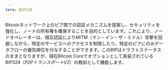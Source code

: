 ```yaml
---
term: BIP150
---
```


Bitcoinネットワーク上のピア間での認証メカニズムを提案し、セキュリティを強化し、ノードの所有権を確保することを目的としています。これにより、ノードオペレーターは、相互認証によりMITM（マン・イン・ザ・ミドル）攻撃を回避しながら、特定のサービスへのアクセスを制限したり、特定のピアにのみデータフローの優先順位を付与することができます。このBIPはドラフトステータスのままとなりますが、現在Bitcoin Coreでオプションとして実装されているBIP324（*P2PトランスポートV2*）の教訓として機能します。